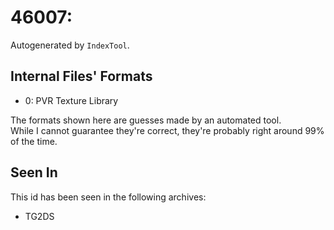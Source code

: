 # 46007: 

Autogenerated by `IndexTool`.  



## Internal Files' Formats
- 0: PVR Texture Library

The formats shown here are guesses made by an automated tool.  
While I cannot guarantee they're correct, they're probably right around 99% of the time.

## Seen In

This id has been seen in the following archives:  

- TG2DS  
